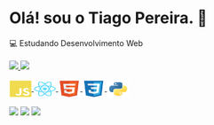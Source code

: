 <div align="left" >
<h1>Olá! sou o Tiago Pereira. 👋</h1>
  💻 Estudando Desenvolvimento Web
</h1>
<br>
  <div align="left">
  <br>
  <a href="https://github.com/tiagocpereira">
  <img height="160em" src="https://github-readme-stats.vercel.app/api?username=tiagocpereira&show_icons=true&theme=dracula&include_all_commit=true&count_private=true"/>
  <img height="160em" src="https://github-readme-stats.vercel.app/api/top-langs/?username=tiagocpereira&layout=compact&langs_count=7&theme=dracula"/>
</div>
<div style="display: inline_block"><br>
  <img align="center" alt="Tiago-Js" height="30" width="40" src="https://raw.githubusercontent.com/devicons/devicon/master/icons/javascript/javascript-plain.svg">
  <img align="center" alt="Tiago-React" height="30" width="40" src="https://raw.githubusercontent.com/devicons/devicon/master/icons/react/react-original.svg">
  <img align="center" alt="Tiago-HTML" height="30" width="40" src="https://raw.githubusercontent.com/devicons/devicon/master/icons/html5/html5-original.svg">
  <img align="center" alt="Tiago-CSS" height="30" width="40" src="https://raw.githubusercontent.com/devicons/devicon/master/icons/css3/css3-original.svg">
  <img align="center" alt="Tiago-Python" height="30" width="40" src="https://raw.githubusercontent.com/devicons/devicon/master/icons/python/python-original.svg">  
</div>
<br>  
<div>
 <a href="https://www.instagram.com/tiagopereira.27/" target="_blank"><img src="https://img.shields.io/badge/-Instagram-%23E4405F?style=for-the-badge&logo=instagram&logoColor=white" target="_blank"></a> 
<a href = "mailto:tiagoc.pereiraa@gmail.com"><img src="https://img.shields.io/badge/-Gmail-%23333?style=for-the-badge&logo=gmail&logoColor=white" target="_blank"></a>  
<a href="https://web.whatsapp.com/" target="_blank"><img src="https://img.shields.io/badge/WhatsApp-25D366?style=for-the-badge&logo=whatsapp&logoColor=white" target="_blank"></a>
  
</div>
  
  
 
